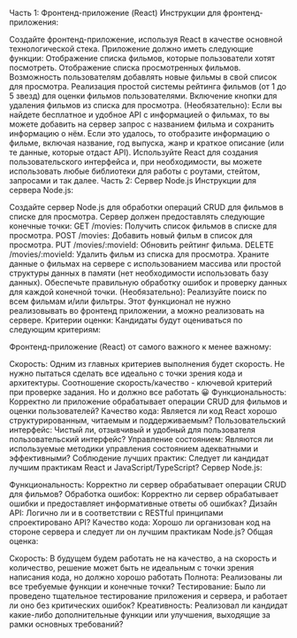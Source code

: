 Часть 1: Фронтенд-приложение (React)
Инструкции для фронтенд-приложения:

Создайте фронтенд-приложение, используя React в качестве основной технологической стека.
Приложение должно иметь следующие функции:
Отображение списка фильмов, которые пользователи хотят посмотреть.
Отображение списка просмотренных фильмов.
Возможность пользователям добавлять новые фильмы в свой список для просмотра.
Реализация простой системы рейтинга фильмов (от 1 до 5 звезд) для оценки фильмов пользователями.
Включение кнопки для удаления фильмов из списка для просмотра.
(Необязательно): Если вы найдете бесплатное и удобное API с информацией о фильмах, то вы можете добавить на сервер запрос с названием фильма и сохранить информацию о нём. Если это удалось, то отобразите информацию о фильме, включая название, год выпуска, жанр и краткое описание (или те данные, которые отдаст API).
Используйте React для создания пользовательского интерфейса и, при необходимости, вы можете использовать любые библиотеки для работы с роутами, стейтом, запросами и так далее.
Часть 2: Сервер Node.js
Инструкции для сервера Node.js:

Создайте сервер Node.js для обработки операций CRUD для фильмов в списке для просмотра.
Сервер должен предоставлять следующие конечные точки:
GET /movies: Получить список фильмов в списке для просмотра.
POST /movies: Добавить новый фильм в список для просмотра.
PUT /movies/:movieId: Обновить рейтинг фильма.
DELETE /movies/:movieId: Удалить фильм из списка для просмотра.
Храните данные о фильмах на сервере с использованием массива или простой структуры данных в памяти (нет необходимости использовать базу данных).
Обеспечьте правильную обработку ошибок и проверку данных для каждой конечной точки.
(Необязательно): Реализуйте поиск по всем фильмам и/или фильтры. Этот функционал не нужно реализовывать во фронтенд приложении, а можно реализовать на сервере.
Критерии оценки:
Кандидаты будут оцениваться по следующим критериям:

Фронтенд-приложение (React) от самого важного к менее важному:

Скорость: Одним из главных критериев выполнения будет скорость. Не нужно пытаться сделать все идеально с точки зрения кода и архитектуры. Соотношение скорость/качество - ключевой критерий при проверке задания. Но и должно все работать 😀
Функциональность: Корректно ли приложение обрабатывает операции CRUD для фильмов и оценки пользователей?
Качество кода: Является ли код React хорошо структурированным, читаемым и поддерживаемым?
Пользовательский интерфейс: Чистый ли, отзывчивый и удобный для пользователя пользовательский интерфейс?
Управление состоянием: Являются ли используемые методики управления состоянием адекватными и эффективными?
Соблюдение лучших практик: Следует ли кандидат лучшим практикам React и JavaScript/TypeScript?
Сервер Node.js:

Функциональность: Корректно ли сервер обрабатывает операции CRUD для фильмов?
Обработка ошибок: Корректно ли сервер обрабатывает ошибки и предоставляет информативные ответы об ошибках?
Дизайн API: Логично ли и в соответствии с RESTful принципами спроектировано API?
Качество кода: Хорошо ли организован код на стороне сервера и следует ли он лучшим практикам Node.js?
Общая оценка:

Скорость: В будущем будем работать не на качество, а на скорость и количество, решение может быть не идеальным с точки зрения написания кода, но должно хорошо работать
Полнота: Реализованы ли все требуемые функции и конечные точки?
Тестирование: Было ли проведено тщательное тестирование приложения и сервера, и работает ли оно без критических ошибок?
Креативность: Реализовал ли кандидат какие-либо дополнительные функции или улучшения, выходящие за рамки основных требований?
